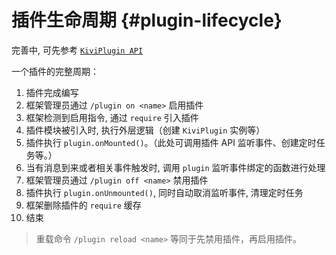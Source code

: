 # 插件生命周期 {#plugin-lifecycle}

完善中, 可先参考 [`KiviPlugin API`](/api/plugin)

一个插件的完整周期：

1. 插件完成编写
2. 框架管理员通过 `/plugin on <name>` 启用插件
3. 框架检测到启用指令, 通过 `require` 引入插件
4. 插件模块被引入时, 执行外层逻辑（创建 `KiviPlugin` 实例等）
5. 插件执行 `plugin.onMounted()`。（此处可调用插件 API 监听事件、创建定时任务等。）
6. 当有消息到来或者相关事件触发时, 调用 `plugin` 监听事件绑定的函数进行处理
7. 框架管理员通过 `/plugin off <name>` 禁用插件
8. 插件执行 `plugin.onUnmounted()`, 同时自动取消监听事件, 清理定时任务
9. 框架删除插件的 `require` 缓存
10. 结束

> 重载命令 `/plugin reload <name>` 等同于先禁用插件，再启用插件。
